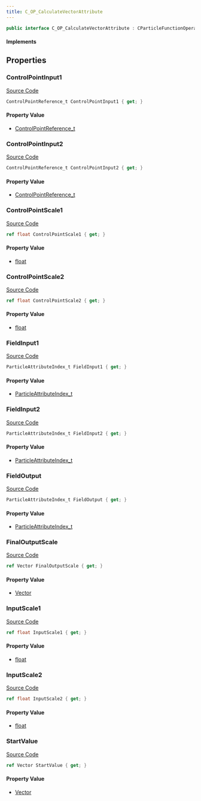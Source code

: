 ```yaml
---
title: C_OP_CalculateVectorAttribute
---
```


```csharp
public interface C_OP_CalculateVectorAttribute : CParticleFunctionOperator, CParticleFunction, ISchemaClass<CParticleFunction>, ISchemaClass<CParticleFunctionOperator>, ISchemaClass<C_OP_CalculateVectorAttribute>, ISchemaField, ISchemaClass, INativeHandle
```

#### Implements

## Properties

### ControlPointInput1

[Source Code](https://github.com/swiftly-solution/swiftlys2/blob/beta/managed/src/SwiftlyS2.Generated/Schemas/Interfaces/C_OP_CalculateVectorAttribute.cs#L26)

```csharp
ControlPointReference_t ControlPointInput1 { get; }
```

#### Property Value

- [ControlPointReference_t](/docs/api/shared/schemadefinitions/controlpointreference_t)

### ControlPointInput2

[Source Code](https://github.com/swiftly-solution/swiftlys2/blob/beta/managed/src/SwiftlyS2.Generated/Schemas/Interfaces/C_OP_CalculateVectorAttribute.cs#L30)

```csharp
ControlPointReference_t ControlPointInput2 { get; }
```

#### Property Value

- [ControlPointReference_t](/docs/api/shared/schemadefinitions/controlpointreference_t)

### ControlPointScale1

[Source Code](https://github.com/swiftly-solution/swiftlys2/blob/beta/managed/src/SwiftlyS2.Generated/Schemas/Interfaces/C_OP_CalculateVectorAttribute.cs#L28)

```csharp
ref float ControlPointScale1 { get; }
```

#### Property Value

- [float](https://learn.microsoft.com/dotnet/api/system.single)

### ControlPointScale2

[Source Code](https://github.com/swiftly-solution/swiftlys2/blob/beta/managed/src/SwiftlyS2.Generated/Schemas/Interfaces/C_OP_CalculateVectorAttribute.cs#L32)

```csharp
ref float ControlPointScale2 { get; }
```

#### Property Value

- [float](https://learn.microsoft.com/dotnet/api/system.single)

### FieldInput1

[Source Code](https://github.com/swiftly-solution/swiftlys2/blob/beta/managed/src/SwiftlyS2.Generated/Schemas/Interfaces/C_OP_CalculateVectorAttribute.cs#L18)

```csharp
ParticleAttributeIndex_t FieldInput1 { get; }
```

#### Property Value

- [ParticleAttributeIndex_t](/docs/api/shared/schemadefinitions/particleattributeindex_t)

### FieldInput2

[Source Code](https://github.com/swiftly-solution/swiftlys2/blob/beta/managed/src/SwiftlyS2.Generated/Schemas/Interfaces/C_OP_CalculateVectorAttribute.cs#L22)

```csharp
ParticleAttributeIndex_t FieldInput2 { get; }
```

#### Property Value

- [ParticleAttributeIndex_t](/docs/api/shared/schemadefinitions/particleattributeindex_t)

### FieldOutput

[Source Code](https://github.com/swiftly-solution/swiftlys2/blob/beta/managed/src/SwiftlyS2.Generated/Schemas/Interfaces/C_OP_CalculateVectorAttribute.cs#L34)

```csharp
ParticleAttributeIndex_t FieldOutput { get; }
```

#### Property Value

- [ParticleAttributeIndex_t](/docs/api/shared/schemadefinitions/particleattributeindex_t)

### FinalOutputScale

[Source Code](https://github.com/swiftly-solution/swiftlys2/blob/beta/managed/src/SwiftlyS2.Generated/Schemas/Interfaces/C_OP_CalculateVectorAttribute.cs#L36)

```csharp
ref Vector FinalOutputScale { get; }
```

#### Property Value

- [Vector](/docs/api/shared/natives/vector)

### InputScale1

[Source Code](https://github.com/swiftly-solution/swiftlys2/blob/beta/managed/src/SwiftlyS2.Generated/Schemas/Interfaces/C_OP_CalculateVectorAttribute.cs#L20)

```csharp
ref float InputScale1 { get; }
```

#### Property Value

- [float](https://learn.microsoft.com/dotnet/api/system.single)

### InputScale2

[Source Code](https://github.com/swiftly-solution/swiftlys2/blob/beta/managed/src/SwiftlyS2.Generated/Schemas/Interfaces/C_OP_CalculateVectorAttribute.cs#L24)

```csharp
ref float InputScale2 { get; }
```

#### Property Value

- [float](https://learn.microsoft.com/dotnet/api/system.single)

### StartValue

[Source Code](https://github.com/swiftly-solution/swiftlys2/blob/beta/managed/src/SwiftlyS2.Generated/Schemas/Interfaces/C_OP_CalculateVectorAttribute.cs#L16)

```csharp
ref Vector StartValue { get; }
```

#### Property Value

- [Vector](/docs/api/shared/natives/vector)

